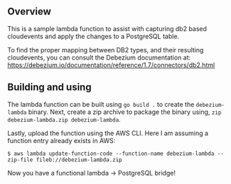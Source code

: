 ## Overview

This is a sample lambda function to assist with capturing db2 based cloudevents
and apply the changes to a PostgreSQL table.

To find the proper mapping between DB2 types, and their resulting cloudevents,
you can consult the Debezium documentation at: https://debezium.io/documentation/reference/1.7/connectors/db2.html

## Building and using

The lambda function can be built using `go build .` to create the `debezium-lambda`
binary. Next, create a zip archive to package the binary using, `zip debezium-lambda.zip debezium-lambda`.

Lastly, upload the function using the AWS CLI. Here I am assuming a function entry
already exists in AWS:
```shell
$ aws lambda update-function-code --function-name debezium-lambda --zip-file fileb://debezium-lambda.zip
```

Now you have a functional lambda -> PostgreSQL bridge!